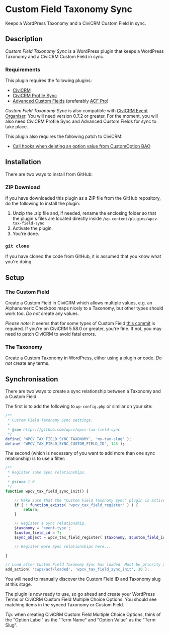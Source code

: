 # Custom Field Taxonomy Sync

Keeps a WordPress Taxonomy and a CiviCRM Custom Field in sync.

## Description

*Custom Field Taxonomy Sync* is a WordPress plugin that keeps a WordPress Taxonomy and a CiviCRM Custom Field in sync.

### Requirements

This plugin requires the following plugins:

* [CiviCRM](https://civicrm.org/download)
* [CiviCRM Profile Sync](https://wordpress.org/plugins/civicrm-wp-profile-sync/)
* [Advanced Custom Fields](https://wordpress.org/plugins/advanced-custom-fields/) (preferably [ACF Pro](https://www.advancedcustomfields.com/pro/))

*Custom Field Taxonomy Sync* is also compatible with [CiviCRM Event Organiser](https://github.com/christianwach/civicrm-event-organiser). You will need version 0.7.2 or greater. For the moment, you will also need CiviCRM Profile Sync and Advanced Custom Fields for sync to take place.

This plugin also requires the following patch to CiviCRM:

* [Call hooks when deleting an option value from CustomOption BAO](https://github.com/civicrm/civicrm-core/pull/23834)

## Installation

There are two ways to install from GitHub:

### ZIP Download

If you have downloaded this plugin as a ZIP file from the GitHub repository, do the following to install the plugin:

1. Unzip the .zip file and, if needed, rename the enclosing folder so that the plugin's files are located directly inside `/wp-content/plugins/wpcv-tax-field-sync`
2. Activate the plugin.
3. You're done.

### `git clone`

If you have cloned the code from GitHub, it is assumed that you know what you're doing.

## Setup

### The Custom Field

Create a Custom Field in CiviCRM which allows multiple values, e.g. an Alphanumeric Checkbox maps nicely to a Taxonomy, but other types should work too. *Do not* create any values.

*Please note:* it seems that for some types of Custom Field [this commit](https://github.com/civicrm/civicrm-core/pull/23305/commits/04333740043a724d79867ab00412b48d6712b3de) is required. If you're on CiviCRM 5.58.0 or greater, you're fine. If not, you may need to patch CiviCRM to avoid fatal errors.

### The Taxonomy

Create a Custom Taxonomy in WordPress, either using a plugin or code. *Do not* create any terms.

## Synchronisation

There are two ways to create a sync relationship between a Taxonomy and a Custom Field.

The first is to  add the following to `wp-config.php` or similar on your site:

```php
/**
 * Custom Field Taxonomy Sync settings.
 *
 * @see https://github.com/wpcv/wpcv-tax-field-sync
 */
define( 'WPCV_TAX_FIELD_SYNC_TAXONOMY', 'my-tax-slug' );
define( 'WPCV_TAX_FIELD_SYNC_CUSTOM_FIELD_ID', 145 );
```

The second (which is necessary of you want to add more than one sync relationship) is to use a filter:

```php
/**
 * Register some Sync relationships.
 *
 * @since 1.0
 */
function wpcv_tax_field_sync_init() {

	// Make sure that the "Custom Field Taxonomy Sync" plugin is active.
	if ( ! function_exists( 'wpcv_tax_field_register' ) ) {
		return;
	}

	// Register a Sync relationship.
	$taxonomy = 'event-type';
	$custom_field_id = 7;
	$sync_object = wpcv_tax_field_register( $taxonomy, $custom_field_id );

	// Register more Sync relationships here...

}

// Load after Custom Field Taxonomy Sync has loaded. Must be priority 20 or greater.
add_action( 'cwps/acf/loaded', 'wpcv_tax_field_sync_init', 20 );
```

You will need to manually discover the Custom Field ID and Taxonomy slug at this stage.

The plugin is now ready to use, so go ahead and create your WordPress Terms or CiviCRM Custom Field Multiple Choice Options. You should see matching items in the synced Taxonomy or Custom Field.

*Tip:* when creating CiviCRM Custom Field Multiple Choice Options, think of the "Option Label" as the "Term Name" and "Option Value" as the "Term Slug".

